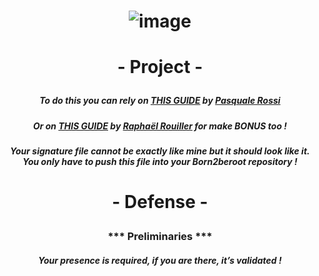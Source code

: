 # <p align="center"> ![image](https://github.com/ChrstphrChevalier/42Lausanne/assets/146819291/46094f41-2de6-452c-9984-ae60a0b4982d) </p>

# <p align="center"> - Project - </p>

##### <p align="center"> *To do this you can rely on* [THIS GUIDE](https://github.com/pasqualerossi/Born2BeRoot-Guide) *by* [Pasquale Rossi](https://github.com/pasqualerossi/) </p>

##### <p align="center"> *Or on* [THIS GUIDE](https://github.com/rphlr/42-born2beroot) *by* [Raphaël Rouiller](https://github.com/rphlr) *for make* **BONUS** *too* ! </p>

##### <p align="center"> *Your signature file cannot be exactly like mine but it should look like it. You only have to push this file into your Born2beroot repository !* </p>

# <p align="center"> - Defense - </p>

### <p align="center"> *** Preliminaries *** </p>
##### <p align="center"> *Your presence is required, if you are there, it’s validated !* </p>
